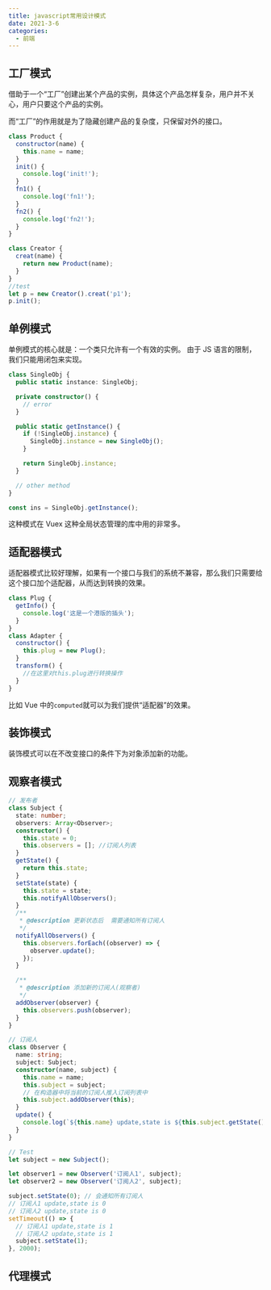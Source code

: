 ```yaml
---
title: javascript常用设计模式
date: 2021-3-6
categories:
  - 前端
---
```


## 工厂模式

借助于一个“工厂”创建出某个产品的实例，具体这个产品怎样复杂，用户并不关心，用户只要这个产品的实例。

而“工厂”的作用就是为了隐藏创建产品的复杂度，只保留对外的接口。

```js
class Product {
  constructor(name) {
    this.name = name;
  }
  init() {
    console.log('init!');
  }
  fn1() {
    console.log('fn1!');
  }
  fn2() {
    console.log('fn2!');
  }
}

class Creator {
  creat(name) {
    return new Product(name);
  }
}
//test
let p = new Creator().creat('p1');
p.init();
```

## 单例模式

单例模式的核心就是：一个类只允许有一个有效的实例。
由于 JS 语言的限制，我们只能用闭包来实现。

```ts
class SingleObj {
  public static instance: SingleObj;

  private constructor() {
    // error
  }

  public static getInstance() {
    if (!SingleObj.instance) {
      SingleObj.instance = new SingleObj();
    }

    return SingleObj.instance;
  }

  // other method
}

const ins = SingleObj.getInstance();
```

这种模式在 Vuex 这种全局状态管理的库中用的非常多。

## 适配器模式

适配器模式比较好理解，如果有一个接口与我们的系统不兼容，那么我们只需要给这个接口加个适配器，从而达到转换的效果。

```js
class Plug {
  getInfo() {
    console.log('这是一个港版的插头');
  }
}
class Adapter {
  constructor() {
    this.plug = new Plug();
  }
  transform() {
    //在这里对this.plug进行转换操作
  }
}
```

比如 Vue 中的`computed`就可以为我们提供“适配器”的效果。

## 装饰模式

装饰模式可以在不改变接口的条件下为对象添加新的功能。

## 观察者模式

```ts
// 发布者
class Subject {
  state: number;
  observers: Array<Observer>;
  constructor() {
    this.state = 0;
    this.observers = []; //订阅人列表
  }
  getState() {
    return this.state;
  }
  setState(state) {
    this.state = state;
    this.notifyAllObservers();
  }
  /**
   * @description 更新状态后  需要通知所有订阅人
   */
  notifyAllObservers() {
    this.observers.forEach((observer) => {
      observer.update();
    });
  }

  /**
   * @description 添加新的订阅人(观察者)
   */
  addObserver(observer) {
    this.observers.push(observer);
  }
}

// 订阅人
class Observer {
  name: string;
  subject: Subject;
  constructor(name, subject) {
    this.name = name;
    this.subject = subject;
    // 在构造器中将当前的订阅人推入订阅列表中
    this.subject.addObserver(this);
  }
  update() {
    console.log(`${this.name} update,state is ${this.subject.getState()}`);
  }
}

// Test
let subject = new Subject();

let observer1 = new Observer('订阅人1', subject);
let observer2 = new Observer('订阅人2', subject);

subject.setState(0); // 会通知所有订阅人
// 订阅人1 update,state is 0
// 订阅人2 update,state is 0
setTimeout(() => {
  // 订阅人1 update,state is 1
  // 订阅人2 update,state is 1
  subject.setState(1);
}, 2000);
```

## 代理模式
